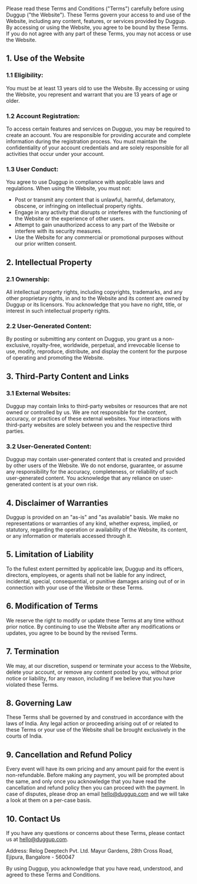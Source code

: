 Please read these Terms and Conditions ("Terms") carefully before using Duggup ("the Website"). These Terms govern your access to and use of the Website, including any content, features, or services provided by Duggup. By accessing or using the Website, you agree to be bound by these Terms. If you do not agree with any part of these Terms, you may not access or use the Website.

## 1. Use of the Website

### 1.1 Eligibility:
You must be at least 13 years old to use the Website. By accessing or using the Website, you represent and warrant that you are 13 years of age or older.

### 1.2 Account Registration:
To access certain features and services on Duggup, you may be required to create an account. You are responsible for providing accurate and complete information during the registration process. You must maintain the confidentiality of your account credentials and are solely responsible for all activities that occur under your account.

### 1.3 User Conduct:
You agree to use Duggup in compliance with applicable laws and regulations. When using the Website, you must not:
- Post or transmit any content that is unlawful, harmful, defamatory, obscene, or infringing on intellectual property rights.
- Engage in any activity that disrupts or interferes with the functioning of the Website or the experience of other users.
- Attempt to gain unauthorized access to any part of the Website or interfere with its security measures.
- Use the Website for any commercial or promotional purposes without our prior written consent.

## 2. Intellectual Property

### 2.1 Ownership:
All intellectual property rights, including copyrights, trademarks, and any other proprietary rights, in and to the Website and its content are owned by Duggup or its licensors. You acknowledge that you have no right, title, or interest in such intellectual property rights.

### 2.2 User-Generated Content:
By posting or submitting any content on Duggup, you grant us a non-exclusive, royalty-free, worldwide, perpetual, and irrevocable license to use, modify, reproduce, distribute, and display the content for the purpose of operating and promoting the Website.

## 3. Third-Party Content and Links

### 3.1 External Websites:
Duggup may contain links to third-party websites or resources that are not owned or controlled by us. We are not responsible for the content, accuracy, or practices of these external websites. Your interactions with third-party websites are solely between you and the respective third parties.

### 3.2 User-Generated Content:
Duggup may contain user-generated content that is created and provided by other users of the Website. We do not endorse, guarantee, or assume any responsibility for the accuracy, completeness, or reliability of such user-generated content. You acknowledge that any reliance on user-generated content is at your own risk.

## 4. Disclaimer of Warranties

Duggup is provided on an "as-is" and "as available" basis. We make no representations or warranties of any kind, whether express, implied, or statutory, regarding the operation or availability of the Website, its content, or any information or materials accessed through it.

## 5. Limitation of Liability

To the fullest extent permitted by applicable law, Duggup and its officers, directors, employees, or agents shall not be liable for any indirect, incidental, special, consequential, or punitive damages arising out of or in connection with your use of the Website or these Terms.

## 6. Modification of Terms

We reserve the right to modify or update these Terms at any time without prior notice. By continuing to use the Website after any modifications or updates, you agree to be bound by the revised Terms.

## 7. Termination

We may, at our discretion, suspend or terminate your access to the Website, delete your account, or remove any content posted by you, without prior notice or liability, for any reason, including if we believe that you have violated these Terms.

## 8. Governing Law

These Terms shall be governed by and construed in accordance with the laws of India. Any legal action or proceeding arising out of or related to these Terms or your use of the Website shall be brought exclusively in the courts of India.

## 9. Cancellation and Refund Policy

Every event will have its own pricing and any amount paid for the event is non-refundable. Before making any payment, you will be prompted about the same, and only once you acknowledge that you have read the cancellation and refund policy then you can proceed with the payment. In case of disputes, please drop an email hello@duggup.com and we will take a look at them on a per-case basis.

## 10. Contact Us

If you have any questions or concerns about these Terms, please contact us at hello@duggup.com.

Address:
Relog Deeptech Pvt. Ltd.
Mayur Gardens, 28th Cross Road, Ejipura,
Bangalore - 560047

By using Duggup, you acknowledge that you have read, understood, and agreed to these Terms and Conditions.
